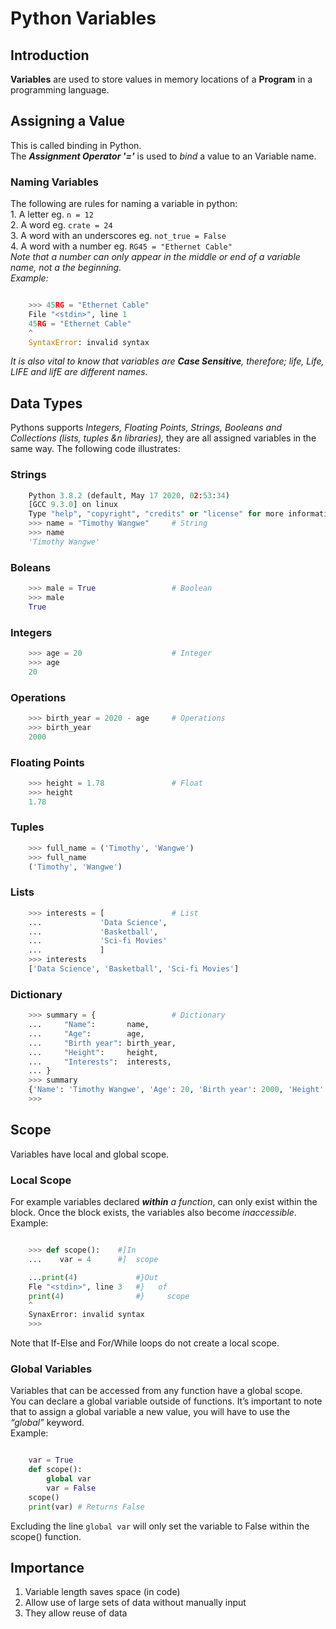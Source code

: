 # Python Variables

## Introduction


**Variables**  are used to store values in memory locations of a **Program** in a programming language. 


## Assigning a Value

This is called binding in Python.\
The _**Assignment Operator '='**_ is used to _bind_ a value to an Variable name.  

### Naming Variables

The following are rules for naming a variable in python:  
    1. A letter eg. `n = 12`  
    2. A word   eg. `crate = 24`  
    3. A word with an underscores eg. `not_true = False`  
    4. A word with a number eg. `RG45 = "Ethernet Cable"`  
        _Note that a number can only appear in the middle or end of a variable name, not a the beginning._  
        _Example:_  

```python

    >>> 45RG = "Ethernet Cable"
    File "<stdin>", line 1
    45RG = "Ethernet Cable"
    ^
    SyntaxError: invalid syntax

```  

_It is also vital to know that variables are **Case Sensitive**, therefore; life, Life, LIFE and lifE are different names._

## Data Types

Pythons supports _Integers, Floating Points, Strings, Booleans and Collections (lists, tuples &n libraries),_ they are all assigned variables in the same way. The following code illustrates:

### Strings

```python
    Python 3.8.2 (default, May 17 2020, 02:53:34)  
    [GCC 9.3.0] on linux
    Type "help", "copyright", "credits" or "license" for more information.
    >>> name = "Timothy Wangwe"     # String
    >>> name
    'Timothy Wangwe'
```

### Boleans

```python
    >>> male = True                 # Boolean
    >>> male
    True
```

### Integers

```python
    >>> age = 20                    # Integer
    >>> age
    20
```

### Operations  

```python
    >>> birth_year = 2020 - age     # Operations
    >>> birth_year
    2000
```

### Floating Points  

```python
    >>> height = 1.78               # Float
    >>> height
    1.78
```

### Tuples  

```python
    >>> full_name = ('Timothy', 'Wangwe')
    >>> full_name
    ('Timothy', 'Wangwe')
```

### Lists

```python
    >>> interests = [               # List
    ...             'Data Science',  
    ...             'Basketball',  
    ...             'Sci-fi Movies'
    ...             ]  
    >>> interests
    ['Data Science', 'Basketball', 'Sci-fi Movies']
```

### Dictionary

```python
    >>> summary = {                 # Dictionary
    ...     "Name":       name,
    ...     "Age":        age,
    ...     "Birth year": birth_year,
    ...     "Height":     height,
    ...     "Interests":  interests,
    ... }
    >>> summary
    {'Name': 'Timothy Wangwe', 'Age': 20, 'Birth year': 2000, 'Height': 1.78, 'Interests': ['Data Science', 'Basketball', 'Sci-fi Movies']}
    >>>  
```  

## Scope

Variables have local and global scope.  

### Local Scope

For example variables declared _**within** a function_, can only exist within the block. Once the block exists, the variables also become _inaccessible_.  
Example:  

```python

    >>> def scope():    #]In  
    ...    var = 4      #]  scope

    ...print(4)             #}Out
    Fle "<stdin>", line 3   #}   of
    print(4)                #}     scope
    ^
    SynaxError: invalid syntax
    >>>
```

Note that If-Else and For/While loops do not create a local scope.  

### Global Variables

Variables that can be accessed from any function have a global scope.  
You can declare a global variable outside of functions. It’s important to note that to assign a global variable a new value, you will have to use the _“global”_ keyword.  
Example:  

```python

    var = True
    def scope():
        global var
        var = False
    scope()
    print(var) # Returns False

```

Excluding the line `global var` will only set the variable to False within the scope() function.  

## Importance

1. Variable length saves space (in code)
2. Allow use of large sets of data without manually input
3. They allow reuse of data
